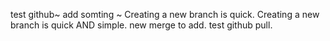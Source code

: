 test github~
add somting ~ 
Creating a new branch is quick.
Creating a new branch is quick AND simple.
new merge to add.
test github pull.